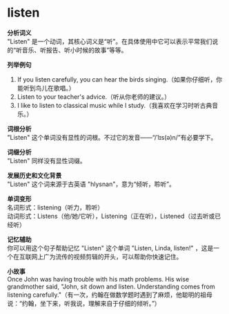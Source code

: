 # listen

**分析词义**  
"Listen" 是一个动词，其核心词义是“听”。在具体使用中它可以表示平常我们说的“听音乐、听报告、听小时候的故事”等等。

  

**列举例句**

  

1.  If you listen carefully, you can hear the birds singing.（如果你仔细听，你能听到鸟儿在歌唱。）
2.  Listen to your teacher's advice.（听从你老师的建议。）
3.  I like to listen to classical music while I study.（我喜欢在学习时听古典音乐。）

  

**词根分析**  
"Listen" 这个单词没有显性的词根。不过它的发音——“/ˈlɪs(ə)n/”有必要学下。

  

**词缀分析**  
"Listen" 同样没有显性词缀。

  

**发展历史和文化背景**  
"Listen" 这个词来源于古英语 "hlysnan"，意为“倾听，聆听”。

  

**单词变形**  
名词形式：listening（听力，聆听）  
动词形式：Listens（他/她/它听），Listening（正在听），Listened（过去听或已经听）

  

**记忆辅助**  
你可以用这个句子帮助记忆 "Listen" 这个单词 "Listen, Linda, listen!" ，这是一个在互联网上广为流传的视频剪辑的开头，可以帮助你快速记住。

  

**小故事**  
Once John was having trouble with his math problems. His wise grandmother said, "John, sit down and listen. Understanding comes from listening carefully."（有一次，约翰在做数学题时遇到了麻烦，他聪明的祖母说：“约翰，坐下来，听我说，理解来自于仔细的倾听。”）
